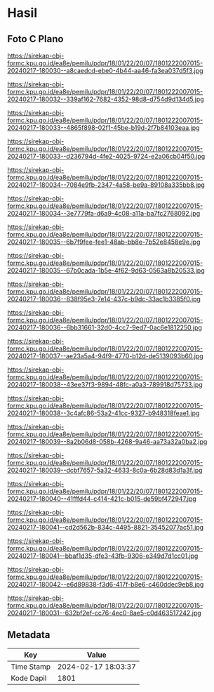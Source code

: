 # Hasil

## Foto C Plano

https://sirekap-obj-formc.kpu.go.id/ea8e/pemilu/pdpr/18/01/22/20/07/1801222007015-20240217-180030--a8caedcd-ebe0-4b44-aa46-fa3ea037d5f3.jpg

https://sirekap-obj-formc.kpu.go.id/ea8e/pemilu/pdpr/18/01/22/20/07/1801222007015-20240217-180032--339af162-7682-4352-98d8-d754d9d134d5.jpg

https://sirekap-obj-formc.kpu.go.id/ea8e/pemilu/pdpr/18/01/22/20/07/1801222007015-20240217-180033--4865f898-02f1-45be-b19d-2f7b84103eaa.jpg

https://sirekap-obj-formc.kpu.go.id/ea8e/pemilu/pdpr/18/01/22/20/07/1801222007015-20240217-180033--d236794d-4fe2-4025-9724-e2a06cb04f50.jpg

https://sirekap-obj-formc.kpu.go.id/ea8e/pemilu/pdpr/18/01/22/20/07/1801222007015-20240217-180034--7084e9fb-2347-4a58-be9a-89108a335bb8.jpg

https://sirekap-obj-formc.kpu.go.id/ea8e/pemilu/pdpr/18/01/22/20/07/1801222007015-20240217-180034--3e7779fa-d6a9-4c08-a11a-ba7fc2768092.jpg

https://sirekap-obj-formc.kpu.go.id/ea8e/pemilu/pdpr/18/01/22/20/07/1801222007015-20240217-180035--6b7f9fee-fee1-48ab-bb8e-7b52e8458e9e.jpg

https://sirekap-obj-formc.kpu.go.id/ea8e/pemilu/pdpr/18/01/22/20/07/1801222007015-20240217-180035--67b0cada-1b5e-4f62-9d63-0563a8b20533.jpg

https://sirekap-obj-formc.kpu.go.id/ea8e/pemilu/pdpr/18/01/22/20/07/1801222007015-20240217-180036--838f95e3-7e14-437c-b9dc-33ac1b3385f0.jpg

https://sirekap-obj-formc.kpu.go.id/ea8e/pemilu/pdpr/18/01/22/20/07/1801222007015-20240217-180036--6bb31661-32d0-4cc7-9ed7-0ac6e1812250.jpg

https://sirekap-obj-formc.kpu.go.id/ea8e/pemilu/pdpr/18/01/22/20/07/1801222007015-20240217-180037--ae23a5a4-94f9-4770-b12d-de5139093b60.jpg

https://sirekap-obj-formc.kpu.go.id/ea8e/pemilu/pdpr/18/01/22/20/07/1801222007015-20240217-180038--43ee37f3-9894-48fc-a0a3-789918d75733.jpg

https://sirekap-obj-formc.kpu.go.id/ea8e/pemilu/pdpr/18/01/22/20/07/1801222007015-20240217-180038--3c4afc86-53a2-41cc-9327-b948318feae1.jpg

https://sirekap-obj-formc.kpu.go.id/ea8e/pemilu/pdpr/18/01/22/20/07/1801222007015-20240217-180039--8a2b06d8-058b-4268-9a46-aa73a32a0ba2.jpg

https://sirekap-obj-formc.kpu.go.id/ea8e/pemilu/pdpr/18/01/22/20/07/1801222007015-20240217-180039--dcbf7657-5a32-4633-8c0a-6b28d83d1a3f.jpg

https://sirekap-obj-formc.kpu.go.id/ea8e/pemilu/pdpr/18/01/22/20/07/1801222007015-20240217-180040--41fffd44-c414-421c-b015-de59bf472947.jpg

https://sirekap-obj-formc.kpu.go.id/ea8e/pemilu/pdpr/18/01/22/20/07/1801222007015-20240217-180041--cd2d562b-834c-4495-8821-35452077ac51.jpg

https://sirekap-obj-formc.kpu.go.id/ea8e/pemilu/pdpr/18/01/22/20/07/1801222007015-20240217-180041--bbaf1d35-dfe3-43fb-9306-e349d7d1cc01.jpg

https://sirekap-obj-formc.kpu.go.id/ea8e/pemilu/pdpr/18/01/22/20/07/1801222007015-20240217-180042--e6d89838-f3d6-417f-b8e6-c460ddec9eb8.jpg

https://sirekap-obj-formc.kpu.go.id/ea8e/pemilu/pdpr/18/01/22/20/07/1801222007015-20240217-180031--632bf2ef-cc76-4ec0-8ae5-c0d463517242.jpg


## Metadata

| Key        | Value               |
| ---------- | ------------------- |
| Time Stamp | 2024-02-17 18:03:37 |
| Kode Dapil | 1801                |



